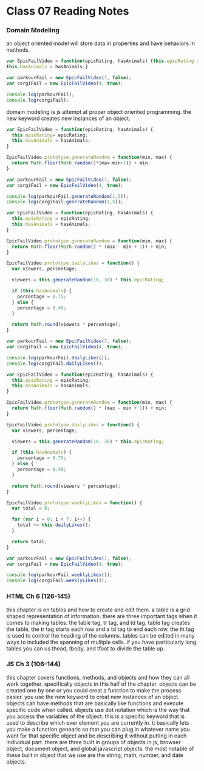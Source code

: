 # Class 07 Reading Notes

### Domain Modeling
an object oriented model will store data in properties and have behaviors in methods. 
```JavaScript 
var EpicFailVideo = function(epicRating, hasAnimals) {this.epicRating = epicRating;
this.hasAnimals = hasAnimals;}

var parkourFail = new EpicFailVideo(7, false);
var corgiFail = new EpicFailVideo(4, true);

console.log(parkourFail);
console.log(corgiFail);
```
domain modeling is js attempt at proper object oriented programming. the new keyword creates new instances of an object. 
```JavaScript
var EpicFailVideo = function(epicRating, hasAnimals) {
  this.epicRating= epicRating;
  this.hasAnimals = hasAnimals;
}

EpicFailVideo.prototype.generateRandom = function(min, max) {
  return Math.floor(Math.random()*(max-min+1)) + min;
}

var parkourFail = new EpicFailVideo(7, false);
var corgiFail = new EpicFailVideo(4, true);

console.log(parkourFail.generateRandom(1,5));
console.log(corgiFail.generateRandom(1,5));

var EpicFailVideo = function(epicRating, hasAnimals) {
  this.epicRating = epicRating;
  this.hasAnimals = hasAnimals;
}

EpicFailVideo.prototype.generateRandom = function(min, max) {
  return Math.floor(Math.random() * (max - min + 1)) + min;
}

EpicFailVideo.prototype.dailyLikes = function() {
  var viewers, percentage;

  viewers = this.generateRandom(10, 30) * this.epicRating;

  if (this.hasAnimals) {
    percentage = 0.75;
  } else {
    percentage = 0.40;
  }

  return Math.round(viewers * percentage);
}

var parkourFail = new EpicFailVideo(7, false);
var corgiFail = new EpicFailVideo(4, true);

console.log(parkourFail.dailyLikes());
console.log(corgiFail.dailyLikes());

var EpicFailVideo = function(epicRating, hasAnimals) {
  this.epicRating = epicRating;
  this.hasAnimals = hasAnimals;
}

EpicFailVideo.prototype.generateRandom = function(min, max) {
  return Math.floor(Math.random() * (max - min + 1)) + min;
}

EpicFailVideo.prototype.dailyLikes = function() {
  var viewers, percentage;

  viewers = this.generateRandom(10, 30) * this.epicRating;

  if (this.hasAnimals) {
    percentage = 0.75;
  } else {
    percentage = 0.40;
  }

  return Math.round(viewers * percentage);
}

EpicFailVideo.prototype.weeklyLikes = function() {
  var total = 0;

  for (var i = 0; i < 7; i++) {
    total += this.dailyLikes();
  }

  return total;
}

var parkourFail = new EpicFailVideo(7, false);
var corgiFail = new EpicFailVideo(4, true);

console.log(parkourFail.weeklyLikes());
console.log(corgiFail.weeklyLikes());
```

### HTML Ch 6 (126-145)
this chapter is on tables and how to create and edit them. a table is a grid shaped representation of information. there are three important tags when it comes to making tables. the table tag, tr tag, and td tag. table tag creates the table, the tr tag starts each row and a td tag to end each row. the th tag is used to control the heading of the columns. tables can be edited in many ways to included the spanning of mulitple cells. if you have particularly long tables you can us thead, tbody, and tfoot to divide the table up. 

### JS Ch 3 (106-144)
this chapter covers functions, methods, and objects and how they can all work together. specifically objects in this half of the chapter. objects can be created one by one or you could creat a function to make the process easier. you use the new keyword to creat new instances of an object. objects can have methods that are basically like functions and execute specific code when called. objects use dot notation which is the way that you access the variables of the object. this is a specific keyword that is used to describe which ever element you are currently in. it basically lets you make a function genearic so that you can plug in whatever name you want for that specific object and be describing it without putting in each individual part.  there are three built in groups of objects in js, browser object, document object, and global javascript objects. the most notable of these built in object that we use are the string, math, number, and date objects. 